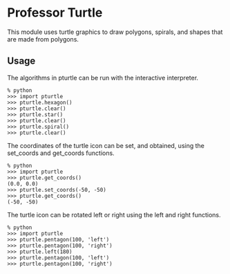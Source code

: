 # Professor Turtle

This module uses turtle graphics to draw polygons, spirals, and shapes that are made from polygons.

## Usage

The algorithms in pturtle can be run with the interactive interpreter.

    % python
    >>> import pturtle
    >>> pturtle.hexagon()
    >>> pturtle.clear()
    >>> pturtle.star()
    >>> pturtle.clear()
    >>> pturtle.spiral()
    >>> pturtle.clear()

The coordinates of the turtle icon can be set, and obtained, using the set_coords and get_coords functions.

    % python
    >>> import pturtle
    >>> pturtle.get_coords()
    (0.0, 0.0)
    >>> pturtle.set_coords(-50, -50)
    >>> pturtle.get_coords()
    (-50, -50)

The turtle icon can be rotated left or right using the left and right functions.

    % python
    >>> import pturtle
    >>> pturtle.pentagon(100, 'left')
    >>> pturtle.pentagon(100, 'right')
    >>> pturtle.left(180)
    >>> pturtle.pentagon(100, 'left')
    >>> pturtle.pentagon(100, 'right')